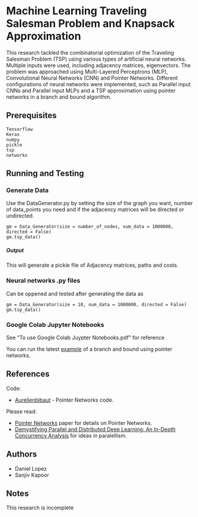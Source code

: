 # Machine Learning Traveling Salesman Problem and Knapsack Approximation

This research tackled the combinatorial optimization of the Traveling Salesman Problem (TSP) using various types of artificial neural networks. Multiple inputs were used, including adjacency matrices, eigenvectors. The problem was approached using Multi-Layered Perceptrons (MLP), Convolutional Neural Networks (CNN) and Pointer Networks. Different configurations of neural networks were implemented, such as Parallel input CNNs and Parallel input MLPs and a TSP approximation using pointer networks in a branch and bound algorithm.

## Prerequisites
```
Tensorflow
Keras
numpy
pickle
tsp
networkx
```

## Running and Testing
### Generate Data
Use the DataGenerator.py by setting the size of the graph you want, number of data_points you need and if the adjacency matrices will be directed or undirected. 
```
gm = Data_Generator(size = number_of_nodes, num_data = 1000000, directed = False)
gm.tsp_data()
```
##### Output
This will generate a pickle file of Adjacency matrices, paths and costs.

### Neural networks .py files
Can be oppened and tested after generating the data as 
```
gm = Data_Generator(size = 10, num_data = 1000000, directed = False)
gm.tsp_data()
```
### Google Colab Jupyter Notebooks
See "To use Google Colab Juypter Notebooks.pdf" for reference

You can run the latest [example](https://colab.research.google.com/drive/1bY9HB5v2sRuoX9jHnWo-Wni7qVZUINoJ) of a branch and bound using pointer networks. 


## References
Code: 
* [Aurelienbibaut](https://github.com/aurelienbibaut/Actor_CriticPointer_Network-TSP.git) - Pointer Networks code.

Please read:
 * [Pointer Networks](https://arxiv.org/abs/1506.03134) paper for details on Pointer Networks.
 * [Demystifying Parallel and Distributed Deep Learning: An In-Depth Concurrency Analysis](https://arxiv.org/abs/1802.09941) for ideas in paralellism.

## Authors

* Daniel Lopez
* Sanjiv Kapoor

## Notes
This research is incomplete

